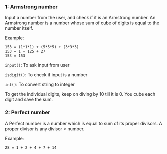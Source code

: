 ### 1: Armstrong number

Input a number from the user, and check if it is an Armstrong number.
An Armstrong number is a number whose sum of cube of digits is equal to the number itself.

Example:
```
153 = (1*1*1) + (5*5*5) + (3*3*3)
153 = 1 + 125 + 27
153 = 153
```

`input()`: To ask input from user

`isdigit()`: To check if input is a number

`int()`: To convert string to integer

To get the individual digits, keep on diving by 10 till it is 0. You cube each digit and save the sum.

### 2: Perfect number

A Perfect number is a number which is equal to sum of its proper divisors.
A proper divisor is any divisor < number.

Example:
```
28 = 1 + 2 + 4 + 7 + 14
```